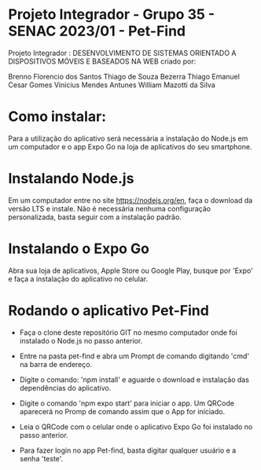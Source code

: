 # Projeto Integrador - Grupo 35 - SENAC 2023/01 - Pet-Find

Projeto Integrador : DESENVOLVIMENTO DE SISTEMAS ORIENTADO A DISPOSITIVOS MÓVEIS E BASEADOS NA WEB criado por:

Brenno Florencio dos Santos
Thiago de Souza Bezerra
Thiago Emanuel Cesar Gomes
Vinicius Mendes Antunes
William Mazotti da Silva

# Como instalar:

Para a utilização do aplicativo será necessária a instalação do Node.js em um computador e o app Expo Go na loja de aplicativos do seu smartphone.

# Instalando Node.js

Em um computador entre no site https://nodejs.org/en, faça o download da versão LTS e instale. Não é necessária nenhuma configuração personalizada, basta seguir com a instalação padrão.

# Instalando o Expo Go

Abra sua loja de aplicativos, Apple Store ou Google Play, busque por 'Expo' e faça a instalação do aplicativo no celular.

# Rodando o aplicativo Pet-Find

- Faça o clone deste repositório GIT no mesmo computador onde foi instalado o Node.js no passo anterior.

- Entre na pasta pet-find e abra um Prompt de comando digitando 'cmd' na barra de endereço.

- Digite o comando: 'npm install' e aguarde o download e instalação das dependências do aplicativo.

- Digite o comando 'npm expo start' para iniciar o app. Um QRCode aparecerá no Promp de comando assim que o App for iniciado.

- Leia o QRCode com o celular onde o aplicativo Expo Go foi instalado no passo anterior.

- Para fazer login no app Pet-find, basta digitar qualquer usuário e a senha 'teste'.